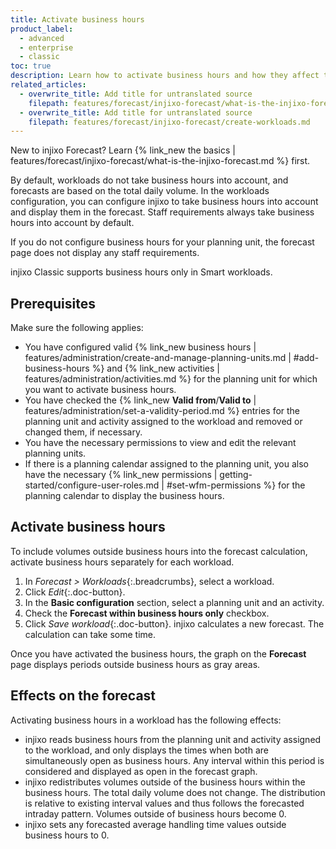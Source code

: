 ```yaml
---
title: Activate business hours
product_label:
  - advanced
  - enterprise
  - classic
toc: true
description: Learn how to activate business hours and how they affect the forecast behavior.
related_articles:
  - overwrite_title: Add title for untranslated source
    filepath: features/forecast/injixo-forecast/what-is-the-injixo-forecast.md
  - overwrite_title: Add title for untranslated source
    filepath: features/forecast/injixo-forecast/create-workloads.md
---
```


New to injixo Forecast? Learn {% link_new the basics | features/forecast/injixo-forecast/what-is-the-injixo-forecast.md %} first.

By default, workloads do not take business hours into account, and forecasts are based on the total daily volume. In the workloads configuration, you can configure injixo to take business hours into account and display them in the forecast. Staff requirements always take business hours into account by default.

If you do not configure business hours for your planning unit, the forecast page does not display any staff requirements.

injixo Classic supports business hours only in Smart workloads. 

## Prerequisites

Make sure the following applies:

- You have configured valid {% link_new business hours | features/administration/create-and-manage-planning-units.md | #add-business-hours %} and {% link_new activities | features/administration/activities.md %} for the planning unit for which you want to activate business hours.
- You have checked the {% link_new **Valid from**/**Valid to** | features/administration/set-a-validity-period.md %} entries for the planning unit and activity assigned to the workload and removed or changed them, if necessary.
- You have the necessary permissions to view and edit the relevant planning units.
- If there is a planning calendar assigned to the planning unit, you also have the necessary {% link_new permissions | getting-started/configure-user-roles.md | #set-wfm-permissions %} for the planning calendar to display the business hours.

## Activate business hours

To include volumes outside business hours into the forecast calculation, activate business hours separately for each workload. 

1. In _Forecast > Workloads_{:.breadcrumbs}, select a workload.
2. Click _Edit_{:.doc-button}.
3. In the **Basic configuration** section, select a planning unit and an activity.
4. Check the **Forecast within business hours only** checkbox.
5. Click _Save workload_{:.doc-button}.
   injixo calculates a new forecast. The calculation can take some time.

Once you have activated the business hours, the graph on the **Forecast** page displays periods outside business hours as gray areas. 

## Effects on the forecast

Activating business hours in a workload has the following effects:

- injixo reads business hours from the planning unit and activity assigned to the workload, and only displays the times when both are simultaneously open as business hours. Any interval within this period is considered and displayed as open in the forecast graph.
- injixo redistributes volumes outside of the business hours within the business hours. The total daily volume does not change. The distribution is relative to existing interval values and thus follows the forecasted intraday pattern. Volumes outside of business hours become 0.
- injixo sets any forecasted average handling time values outside business hours to 0.